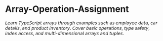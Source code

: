 # Array-Operation-Assignment
𝘓𝘦𝘢𝘳𝘯 𝘛𝘺𝘱𝘦𝘚𝘤𝘳𝘪𝘱𝘵 𝘢𝘳𝘳𝘢𝘺𝘴 𝘵𝘩𝘳𝘰𝘶𝘨𝘩 𝘦𝘹𝘢𝘮𝘱𝘭𝘦𝘴 𝘴𝘶𝘤𝘩 𝘢𝘴 𝘦𝘮𝘱𝘭𝘰𝘺𝘦𝘦 𝘥𝘢𝘵𝘢, 𝘤𝘢𝘳 𝘥𝘦𝘵𝘢𝘪𝘭𝘴, 𝘢𝘯𝘥 𝘱𝘳𝘰𝘥𝘶𝘤𝘵 𝘪𝘯𝘷𝘦𝘯𝘵𝘰𝘳𝘺. 𝘊𝘰𝘷𝘦𝘳 𝘣𝘢𝘴𝘪𝘤 𝘰𝘱𝘦𝘳𝘢𝘵𝘪𝘰𝘯𝘴, 𝘵𝘺𝘱𝘦 𝘴𝘢𝘧𝘦𝘵𝘺, 𝘪𝘯𝘥𝘦𝘹 𝘢𝘤𝘤𝘦𝘴𝘴, 𝘢𝘯𝘥 𝘮𝘶𝘭𝘵𝘪-𝘥𝘪𝘮𝘦𝘯𝘴𝘪𝘰𝘯𝘢𝘭 𝘢𝘳𝘳𝘢𝘺𝘴 𝘢𝘯𝘥 𝘵𝘶𝘱𝘭𝘦𝘴.

